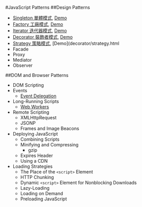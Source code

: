 #JavaScript Patterns
##Design Patterns
- [Singleton 單體模式](singleton/singleton.md), [Demo](singleton/singleton.html)
- [Factory 工廠模式](factory/factory.md), [Demo](factory/factory.html)
- [Iterator 迭代器模式](iterator/iterator.md), [Demo](iterator/iterator.html)
- [Decorator 裝飾者模式](decorator/decorator.md), [Demo](decorator/decorators.html)
- [Strategy 策略模式](strategy/strategy.md), [Demo](decorator/strategy.html
- Facade
- Proxy
- Mediator
- Observer

##DOM and Browser Patterns
- DOM Scripting
- Events
	- [Event Delegation](dom_and_browser_patterns/event_delegation/event_delegation.md)
- Long-Running Scripts
	- [Web Workers](web_workers/web_workers.md)
- Remote Scripting
	- XMLHttpRequest 
	- JSONP
	- Frames and Image Beacons
- Deploying JavaScript
	- Combining Scripts
	- Minifying and Compressing
		- gzip 
	- Expires Header
	- Using a CDN 
- Loading Strategies
	- The Place of the `<script>` Element
	- HTTP Chunking
	- Dynamic `<script>` Element for Nonblocking Downloads
	- Lazy-Loading
	- Loading on Demand
	- Preloading JavaScript

